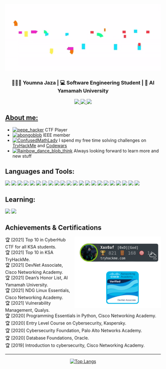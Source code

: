 <p align="center"> <img src="imgs/name.gif" /> </p>
<h3 align="center">👩🏼‍💻 Youmna Jaza | 💻 Software Engineering Student | 🏫 Al Yamamah University</h3>
<p align="center">
<a href="https://tryhackme.com/p/Xax0af"><img src="https://img.shields.io/static/v1?label=&message=TryHackMe&color=981E32&logo=TryHackMe&logoColor=FFFFFF"/>
<a href="https://discord.com/users/717377313049804911"><img src="https://img.shields.io/static/v1?label=&message=Discord&color=5865F2&logo=discord&logoColor=FFFFFF"/>
<a href="https://twitter.com/Ybx_n"><img src="https://img.shields.io/static/v1?label=&message=Twitter&color=1DA1F2&logo=twitter&logoColor=FFFFFF"/>
 
</p>

## About me:


- <a href="https://emoji.gg/emoji/4297-pepe-hacker"><img src="https://emoji.gg/assets/emoji/4297-pepe-hacker.gif" width="20px"  alt="pepe_hacker"></a> CTF Player  
- <a href="https://emoji.gg/emoji/4860-abongoblob"><img src="https://emoji.gg/assets/emoji/4860-abongoblob.gif" width="20px" alt="abongoblob"></a> IEEE member
- <a href="https://emoji.gg/emoji/7244_ConfusedMathLady"><img src="https://emoji.gg/assets/emoji/7244_ConfusedMathLady.gif" width="20px" alt="ConfusedMathLady"></a> I spend my free time solving challenges on [TryHackMe](https://tryhackme.com/) and [Codewars](https://www.codewars.com/)
- <a href="https://emoji.gg/emoji/2325-rainbow-dance-blob-think"><img src="https://emoji.gg/assets/emoji/2325-rainbow-dance-blob-think.gif" width="20px" alt="Rainbow_dance_blob_think"></a> Always looking forward to learn more and new stuff 

## Languages and Tools:
<p align="left">
<img src="https://img.shields.io/static/v1?label=&message=Java&color=orange&logo=java&logoColor=FFFFFF"/>
<img src="https://img.shields.io/static/v1?label=&message=Python&color=3776AB&logo=python&logoColor=FFFFFF"/>
<img src="https://img.shields.io/static/v1?label=&message=HTML5&color=E34F26&logo=html5&logoColor=FFFFFF"/>
<img src="https://img.shields.io/static/v1?label=&message=CSS3&color=1572B6&logo=css3&logoColor=FFFFFF"/>
<img src="https://img.shields.io/static/v1?label=&message=Bootstrap&color=7952B3&logo=bootstrap&logoColor=FFFFFF"/>
<img src="https://img.shields.io/static/v1?label=&message=phpMyAdmin&color=6C78AF&logo=phpmyadmin&logoColor=FFFFFF"/>
<img src="https://img.shields.io/static/v1?label=&message=VS Code&color=007ACC&logo=Visual Studio Code&logoColor=FFFFFF"/>
<img src="https://img.shields.io/static/v1?label=&message=Git&color=F05032&logo=git&logoColor=FFFFFF"/>
<img src="https://img.shields.io/static/v1?label=&message=Linux&color=FCC624&logo=linux&logoColor=000000"/>
<img src="https://img.shields.io/static/v1?label=&message=MySQL&color=4479A1&logo=mysql&logoColor=FFFFFF"/>
<img src="https://img.shields.io/static/v1?label=&message=Blender&color=F5792A&logo=blender&logoColor=FFFFFF"/>
<img src="https://img.shields.io/static/v1?label=&message=PHP&color=777BB4&logo=php&logoColor=FFFFFF"/>
<img src="https://img.shields.io/static/v1?label=&message=C Sharp&color=239120&logo=C Sharp&logoColor=FFFFFF"/>
<img src="https://img.shields.io/static/v1?label=&message=Unity&color=000000&logo=unity&logoColor=FFFFFF"/>
<img src="https://img.shields.io/static/v1?label=&message=Kali Linux&color=557C94&logo=Kali Linux&logoColor=FFFFFF"/>
<img src="https://img.shields.io/static/v1?label=&message=Markdown&color=000000&logo=Markdown&logoColor=FFFFFF"/>
<img src="https://img.shields.io/static/v1?label=&message=Bash&color=000000&logo=gnu bash&logoColor=FFFFFF"/>
<img src="https://img.shields.io/static/v1?label=&message=JavaScript&color=F7DF1E&logo=JavaScript&logoColor=000000"/>
<img src="https://img.shields.io/static/v1?label=&message=Ubuntu&color=E95420&logo=ubuntu&logoColor=FFFFFF"/>
<img src="https://img.shields.io/static/v1?label=&message=Eclipse IDE&color=2C2255&logo=Eclipse IDE&logoColor=FFFFFF"/>
<img src="https://img.shields.io/static/v1?label=&message=Apache NetBeans IDE&color=1B6AC6&logo=Apache NetBeans IDE&logoColor=FFFFFF"/>
<img src="https://img.shields.io/static/v1?label=&message=GitHub&color=181717&logo=GitHub&logoColor=FFFFFF"/>
</p>

## Learning: 
<p align="left">
<img src="https://img.shields.io/static/v1?label=&message=Dart&color=0175C2&logo=dart&logoColor=FFFFFF"/>
<img src="https://img.shields.io/static/v1?label=&message=Flutter&color=02569B&logo=flutter&logoColor=FFFFFF"/>
</p>

## Achievements & Certifications

<img align="right" src="image.png" width="280"/>
 
🏆 [2021] Top 10 in CyberHub CTF for all KSA students.  
🏆 [2021] Top 10 in KSA TryHackMe.   
🏆 [2021] DevNet Associate, Cisco Networking Academy.   
🏆 [2021] Dean’s Honor List, Al Yamamah University.   
🏆 [2021] NDG Linux Essentials, Cisco Networking Academy.  
🏆 [2021] Vulnerability Management, Qualys.    
🏆 [2020] Programming Essentials in Python, Cisco Networking Academy.  
🏆 [2020] Entry Level Course on Cybersecurity, Kaspersky.   
🏆 [2020] Cybersecurity Foundation, Palo Alto Networks Academy.  
🏆 [2020] Database Foundations, Oracle.  
🏆 [2019] Introduction to cybersecurity, Cisco Networking Academy.  



***  
<div align="center">

[![Top Langs](https://github-readme-stats.vercel.app/api/top-langs/?username=Yomna-J&langs_count=7&layout=compact)](https://github.com/anuraghazra/github-readme-stats)	

</div>


